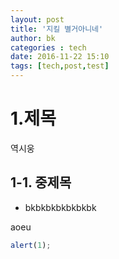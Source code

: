 ```yaml
---
layout: post
title: '지킬 별거아니네'
author: bk
categories : tech
date: 2016-11-22 15:10
tags: [tech,post,test]
---
```


# 1.제목
역시웅

## 1-1. 중제목
- bkbkbkbkbkbkbk

aoeu

```` javascript
alert(1);
````

